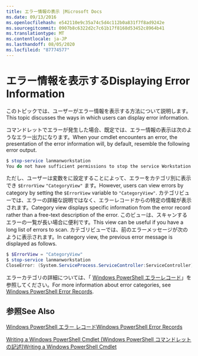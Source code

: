 ```yaml
---
title: エラー情報の表示 |Microsoft Docs
ms.date: 09/13/2016
ms.openlocfilehash: e542110e9c35a74c5d4c112b0a831f7f8ad9242e
ms.sourcegitcommit: 0907b8c6322d2c7c61b17f8168d53452c8964b41
ms.translationtype: MT
ms.contentlocale: ja-JP
ms.lasthandoff: 08/05/2020
ms.locfileid: "87774577"
---
```

# <a name="displaying-error-information"></a><span data-ttu-id="e9208-102">エラー情報を表示する</span><span class="sxs-lookup"><span data-stu-id="e9208-102">Displaying Error Information</span></span>

<span data-ttu-id="e9208-103">このトピックでは、ユーザーがエラー情報を表示する方法について説明します。</span><span class="sxs-lookup"><span data-stu-id="e9208-103">This topic discusses the ways in which users can display error information.</span></span>

<span data-ttu-id="e9208-104">コマンドレットでエラーが発生した場合、既定では、エラー情報の表示は次のようなエラー出力になります。</span><span class="sxs-lookup"><span data-stu-id="e9208-104">When your cmdlet encounters an error, the presentation of the error information will, by default, resemble the following error output.</span></span>

```powershell
$ stop-service lanmanworkstation
You do not have sufficient permissions to stop the service Workstation.
```

<span data-ttu-id="e9208-105">ただし、ユーザーは変数をに設定することによって、エラーをカテゴリ別に表示でき `$ErrorView` `"CategoryView"` ます。</span><span class="sxs-lookup"><span data-stu-id="e9208-105">However, users can view errors by category by setting the `$ErrorView` variable to `"CategoryView"`.</span></span> <span data-ttu-id="e9208-106">カテゴリビューでは、エラーの詳細な説明ではなく、エラーレコードからの特定の情報が表示されます。</span><span class="sxs-lookup"><span data-stu-id="e9208-106">Category view displays specific information from the error record rather than a free-text description of the error.</span></span> <span data-ttu-id="e9208-107">このビューは、スキャンするエラーの一覧が長い場合に便利です。</span><span class="sxs-lookup"><span data-stu-id="e9208-107">This view can be useful if you have a long list of errors to scan.</span></span> <span data-ttu-id="e9208-108">カテゴリビューでは、前のエラーメッセージが次のように表示されます。</span><span class="sxs-lookup"><span data-stu-id="e9208-108">In category view, the previous error message is displayed as follows.</span></span>

```powershell
$ $ErrorView = "CategoryView"
$ stop-service lanmanworkstation
CloseError: (System.ServiceProcess.ServiceController:ServiceController) [stop-service], ServiceCommandException
```

<span data-ttu-id="e9208-109">エラーカテゴリの詳細については、「 [Windows PowerShell エラーレコード](./windows-powershell-error-records.md)」を参照してください。</span><span class="sxs-lookup"><span data-stu-id="e9208-109">For more information about error categories, see [Windows PowerShell Error Records](./windows-powershell-error-records.md).</span></span>

## <a name="see-also"></a><span data-ttu-id="e9208-110">参照</span><span class="sxs-lookup"><span data-stu-id="e9208-110">See Also</span></span>

[<span data-ttu-id="e9208-111">Windows PowerShell エラー レコード</span><span class="sxs-lookup"><span data-stu-id="e9208-111">Windows PowerShell Error Records</span></span>](./windows-powershell-error-records.md)

[<span data-ttu-id="e9208-112">Writing a Windows PowerShell Cmdlet (Windows PowerShell コマンドレットの記述)</span><span class="sxs-lookup"><span data-stu-id="e9208-112">Writing a Windows PowerShell Cmdlet</span></span>](./writing-a-windows-powershell-cmdlet.md)
